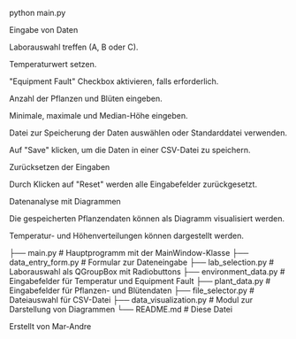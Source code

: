python main.py

Eingabe von Daten

Laborauswahl treffen (A, B oder C).

Temperaturwert setzen.

"Equipment Fault" Checkbox aktivieren, falls erforderlich.

Anzahl der Pflanzen und Blüten eingeben.

Minimale, maximale und Median-Höhe eingeben.

Datei zur Speicherung der Daten auswählen oder Standarddatei verwenden.

Auf "Save" klicken, um die Daten in einer CSV-Datei zu speichern.

Zurücksetzen der Eingaben

Durch Klicken auf "Reset" werden alle Eingabefelder zurückgesetzt.

Datenanalyse mit Diagrammen

Die gespeicherten Pflanzendaten können als Diagramm visualisiert werden.

Temperatur- und Höhenverteilungen können dargestellt werden.


├── main.py                 # Hauptprogramm mit der MainWindow-Klasse
├── data_entry_form.py      # Formular zur Dateneingabe
├── lab_selection.py        # Laborauswahl als QGroupBox mit Radiobuttons
├── environment_data.py     # Eingabefelder für Temperatur und Equipment Fault
├── plant_data.py           # Eingabefelder für Pflanzen- und Blütendaten
├── file_selector.py        # Dateiauswahl für CSV-Datei
├── data_visualization.py   # Modul zur Darstellung von Diagrammen
└── README.md               # Diese Datei



Erstellt von Mar-Andre
